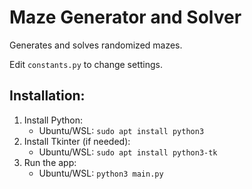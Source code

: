 # Maze Generator and Solver

Generates and solves randomized mazes.

Edit `constants.py` to change settings.

## Installation:
1. Install Python:
    - Ubuntu/WSL: `sudo apt install python3`
2. Install Tkinter (if needed):
    - Ubuntu/WSL: `sudo apt install python3-tk`
3. Run the app:
    - Ubuntu/WSL: `python3 main.py`